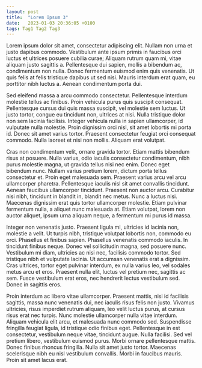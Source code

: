 ```yaml
---
layout: post
title:  "Lorem Ipsum 3"
date:   2023-01-03 20:36:05 +0100
tags: Tag1 Tag2 Tag3
---
```


Lorem ipsum dolor sit amet, consectetur adipiscing elit. Nullam non urna et justo dapibus commodo. Vestibulum ante ipsum primis in faucibus orci luctus et ultrices posuere cubilia curae; Aliquam rutrum quam mi, vitae aliquam justo sagittis a. Pellentesque dui sapien, mollis a bibendum ac, condimentum non nulla. Donec fermentum euismod enim quis venenatis. Ut quis felis at felis tristique dapibus ut sed nisi. Mauris interdum erat quam, eu porttitor nibh luctus a. Aenean condimentum porta dui.

Sed eleifend massa a arcu commodo consectetur. Pellentesque interdum molestie tellus ac finibus. Proin vehicula purus quis suscipit consequat. Pellentesque cursus dui quis massa suscipit, vel molestie sem luctus. Ut justo tortor, congue eu tincidunt non, ultrices at nisi. Nulla tristique dolor non sem lacinia facilisis. Integer vehicula nulla in sapien ullamcorper, id vulputate nulla molestie. Proin dignissim orci nisl, sit amet lobortis mi porta id. Donec sit amet varius tortor. Praesent consectetur feugiat orci consequat commodo. Nulla laoreet et nisi non mollis. Aliquam erat volutpat.

Cras non condimentum velit, ornare gravida tortor. Etiam mattis bibendum risus at posuere. Nulla varius, odio iaculis consectetur condimentum, nibh purus molestie magna, ut gravida tellus nisi nec enim. Donec eget bibendum nunc. Nullam varius pretium lorem, dictum porta tellus consectetur et. Proin eget malesuada sem. Praesent varius arcu vel arcu ullamcorper pharetra. Pellentesque iaculis nisl sit amet convallis tincidunt. Aenean faucibus ullamcorper tincidunt. Praesent non auctor arcu. Curabitur nisi nibh, tincidunt in blandit in, blandit nec metus. Nunc a luctus nisi. Maecenas dignissim erat quis tortor ullamcorper molestie. Etiam pulvinar fermentum nulla, a aliquet nunc malesuada at. Etiam volutpat, lorem non auctor aliquet, ipsum urna aliquam neque, a fermentum mi purus id massa.

Integer non venenatis justo. Praesent ligula mi, ultricies id lacinia non, molestie a velit. Ut turpis nibh, tristique volutpat lobortis non, commodo eu orci. Phasellus et finibus sapien. Phasellus venenatis commodo iaculis. In tincidunt finibus neque. Donec vel sollicitudin magna, sed posuere nunc. Vestibulum mi diam, ultricies ac nisi nec, facilisis commodo tortor. Sed tristique nibh et vulputate lacinia. Ut accumsan venenatis erat a dignissim. Cras ultrices, tortor eget pulvinar interdum, ex nulla varius leo, vel sodales metus arcu et eros. Praesent nulla elit, luctus vel pretium nec, sagittis ac sem. Fusce vestibulum erat eros, nec hendrerit lectus vestibulum sed. Donec in sagittis eros.

Proin interdum ac libero vitae ullamcorper. Praesent mattis, nisi id facilisis sagittis, massa nunc venenatis dui, nec iaculis risus felis non justo. Vivamus ultricies, risus imperdiet rutrum aliquam, leo velit luctus purus, at cursus risus erat nec turpis. Nunc molestie ullamcorper nulla vitae interdum. Aliquam vehicula elit arcu, et malesuada nunc commodo sed. Suspendisse fringilla feugiat ligula, id tristique odio finibus eget. Pellentesque in est consectetur, vestibulum neque vitae, tincidunt augue. Nulla facilisi. Sed vel pretium libero, vestibulum euismod purus. Morbi ornare pellentesque mattis. Donec finibus rhoncus fringilla. Nulla sit amet justo tortor. Maecenas scelerisque nibh eu nisl vestibulum convallis. Morbi in faucibus mauris. Proin sit amet lacus erat.
